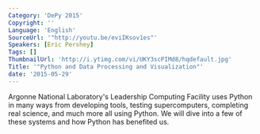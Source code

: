 ```yaml
---
Category: 'DePy 2015'
Copyright: ''
Language: 'English'
SourceUrl: '"http://youtu.be/eviIKsov1es"'
Speakers: [Eric Pershey]
Tags: []
ThumbnailUrl: 'http://i.ytimg.com/vi/UKY3scPIMd8/hqdefault.jpg'
Title: '"Python and Data Processing and Visualization"'
date: '2015-05-29'
---
```

Argonne National Laboratory's Leadership Computing Facility uses Python in many ways from developing tools, testing supercomputers, completing real science, and much more all using Python.  We will dive into a few of these systems and how Python has benefited us.